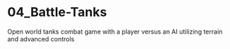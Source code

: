 # 04_Battle-Tanks
Open world tanks combat game with a player versus an AI utilizing terrain and advanced controls
